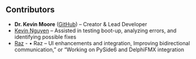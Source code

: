 ## Contributors  

- **Dr. Kevin Moore** ([GitHub](https://github.com/Darkelf2024)) – Creator & Lead Developer  
- [Kevin Nguyen](https://github.com/KevinVinhN) – Assisted in testing boot-up, analyzing errors, and identifying possible fixes
- [Raz]() - 	•	Raz – UI enhancements and integration, Improving bidirectional communication,” or “Working on PySide6 and DelphiFMX integration